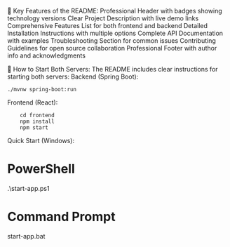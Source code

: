 🎯 Key Features of the README:
Professional Header with badges showing technology versions
Clear Project Description with live demo links
Comprehensive Features List for both frontend and backend
Detailed Installation Instructions with multiple options
Complete API Documentation with examples
Troubleshooting Section for common issues
Contributing Guidelines for open source collaboration
Professional Footer with author info and acknowledgments


🚀 How to Start Both Servers:
The README includes clear instructions for starting both servers:
Backend (Spring Boot):

    ./mvnw spring-boot:run


Frontend (React):

        cd frontend
        npm install
        npm start


Quick Start (Windows):

# PowerShell
.\start-app.ps1

# Command Prompt
start-app.bat

